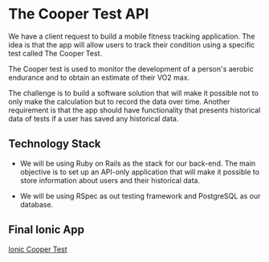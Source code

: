 # The Cooper Test API
We have a client request to build a mobile fitness tracking application. The idea is that the app will allow users to track their condition using a specific test called The Cooper Test.

The Cooper test is used to monitor the development of a person's aerobic endurance and to obtain an estimate of their VO2 max.

The challenge is to build a software solution that will make it possible not to only make the calculation but to record the data over time. Another requirement is that the app should have functionality that presents historical data of tests if a user has saved any historical data.

## Technology Stack
- We will be using Ruby on Rails as the stack for our back-end. The main objective is to set up an API-only application that will make it possible to store information about users and their historical data.

- We will be using RSpec as out testing framework and PostgreSQL as our database.

## Final Ionic App
[Ionic Cooper Test](https://github.com/shahin1290/cooper-test-client)